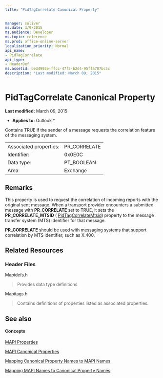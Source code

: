 ```yaml
---
title: "PidTagCorrelate Canonical Property"
 
 
manager: soliver
ms.date: 3/9/2015
ms.audience: Developer
ms.topic: reference
ms.prod: office-online-server
localization_priority: Normal
api_name:
- PidTagCorrelate
api_type:
- HeaderDef
ms.assetid: be34993e-ffcc-47f5-b2d4-95ffa707bc5c
description: "Last modified: March 09, 2015"
---
```


# PidTagCorrelate Canonical Property

 **Last modified:** March 09, 2015 
  
 * **Applies to:** Outlook * 
  
Contains TRUE if the sender of a message requests the correlation feature of the messaging system.
  
|||
|:-----|:-----|
|Associated properties:  <br/> |PR_CORRELATE  <br/> |
|Identifier:  <br/> |0x0E0C  <br/> |
|Data type:  <br/> |PT_BOOLEAN  <br/> |
|Area:  <br/> |Exchange  <br/> |
   
## Remarks

This property is used to request the correlation of incoming reports with the original sent message. When a transport provider encounters a submitted message with **PR_CORRELATE** set to TRUE, it sets the **PR_CORRELATE_MTSID** ( [PidTagCorrelateMtsid](pidtagcorrelatemtsid-canonical-property.md)) property to the message transfer system (MTS) identifier for that message.
  
 **PR_CORRELATE** should be used with messaging systems that support correlation by MTS identifier, such as X.400. 
  
## Related Resources

### Header Files

Mapidefs.h
  
> Provides data type definitions.
    
Mapitags.h
  
> Contains definitions of properties listed as associated properties.
    
## See also

#### Concepts

[MAPI Properties](mapi-properties.md)
  
[MAPI Canonical Properties](mapi-canonical-properties.md)
  
[Mapping Canonical Property Names to MAPI Names](mapping-canonical-property-names-to-mapi-names.md)
  
[Mapping MAPI Names to Canonical Property Names](mapping-mapi-names-to-canonical-property-names.md)


